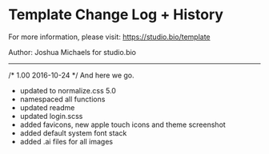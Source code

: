 # Template Change Log + History

For more information, please visit: https://studio.bio/template

Author: Joshua Michaels for studio.bio

*******************************************************************

/* 1.00 2016-10-24 */
And here we go.

- updated to normalize.css 5.0
- namespaced all functions
- updated readme
- updated login.scss
- added favicons, new apple touch icons and theme screenshot
- added default system font stack
- added .ai files for all images